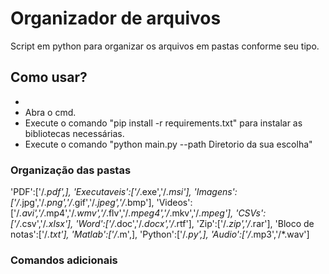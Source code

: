 # Organizador de arquivos

<p> 
Script em python para organizar os arquivos em pastas conforme seu tipo.
</p>

## Como usar?

<ul>
  <li>
  </li>
   <li>
     Abra o cmd.
  </li>
  <li>
    Execute o comando "pip install -r requirements.txt" para instalar as bibliotecas necessárias.
  </li>
  <li>
    Execute o comando "python main.py --path Diretorio da sua escolha"
  </li>
</ul>  

### Organização das pastas

'PDF':['/*.pdf',],
'Executaveis':['/*.exe','/*.msi'],
'Imagens':['/*.jpg','/*.png','/*.gif','/*.jpeg','/*.bmp'], 
'Videos':['/*.avi','/*.mp4','/*.wmv','/*.flv','/*.mpeg4','/*.mkv','/*.mpeg'],
'CSVs':['/*.csv','/*.xlsx'],
'Word':['/*.doc','/*.docx','/*.rtf'],
'Zip':['/*.zip','/*.rar'],
'Bloco de notas':['/*.txt'],
'Matlab':['/*.m',],
'Python':['/*.py',],
'Audio':['/*.mp3','/*.wav']

### Comandos adicionais

##
  
